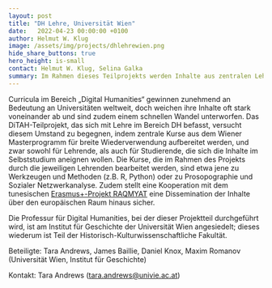 ```yaml
---
layout: post
title: "DH Lehre, Universität Wien"
date:   2022-04-23 00:00:00 +0100
author: Helmut W. Klug
image: /assets/img/projects/dhlehrewien.png
hide_share_buttons: true
hero_height: is-small
contact: Helmut W. Klug, Selina Galka
summary: Im Rahmen dieses Teilprojekts werden Inhalte aus zentralen Lehrveranstaltungen des Wiener Masterstudiums „Digital Humanities“ für den öffentlichen Gebrauch aufbereitet und veröffentlicht. 
---
```


Curricula im Bereich „Digital Humanities“ gewinnen zunehmend an Bedeutung an Universitäten weltweit, doch weichen ihre Inhalte oft stark voneinander ab und sind zudem einem schnellen Wandel unterworfen. Das DiTAH-Teilprojekt, das sich mit Lehre im Bereich DH befasst, versucht diesem Umstand zu begegnen, indem zentrale Kurse aus dem Wiener Masterprogramm für breite Wiederverwendung aufbereitet werden, und zwar sowohl für Lehrende, als auch für Studierende, die sich die Inhalte im Selbststudium aneignen wollen.
Die Kurse, die im Rahmen des Projekts durch die jeweiligen Lehrenden bearbeitet werden, sind etwa jene zu Werkzeugen und Methoden (z.B. R, Python) oder zu Prosopographie und Sozialer Netzwerkanalyse. Zudem stellt eine Kooperation mit dem tunesischen [Erasmus+-Projekt RAQMYAT](https://ucris.univie.ac.at/portal/de/projects/strategies-numeriques-pour-la-formation-doctorale-en-sciences-humaines-et-sociales-en-tunisie(9556a7f8-d63f-4c16-9483-689538da80c9).html) eine Dissemination der Inhalte über den europäischen Raum hinaus sicher.

Die Professur für Digital Humanities, bei der dieser Projektteil durchgeführt wird, ist am Institut für Geschichte der Universität Wien angesiedelt; dieses wiederum ist Teil der Historisch-Kulturwissenschaftliche Fakultät.

Beteiligte: Tara Andrews, James Baillie, Daniel Knox, Maxim Romanov (Universität Wien, Institut für Geschichte)

Kontakt: Tara Andrews (tara.andrews@univie.ac.at)
